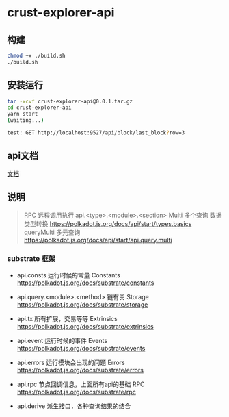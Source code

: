 # crust-explorer-api

## 构建

```bash
chmod +x ./build.sh
./build.sh
```

## 安装运行

```bash
tar -xcvf crust-explorer-api@0.0.1.tar.gz
cd crust-explorer-api
yarn start
(waiting...)

test: GET http://localhost:9527/api/block/last_block?row=3

```

## api文档
[文档](./doc/api.md)

## 说明

> RPC 远程调用执行
> api.\<type\>.\<module\>.\<section\>
> Multi 多个查询
> 数据类型转换 https://polkadot.js.org/docs/api/start/types.basics 
> queryMulti 多元查询 https://polkadot.js.org/docs/api/start/api.query.multi

### substrate 框架

- api.consts 运行时候的常量 Constants https://polkadot.js.org/docs/substrate/constants
- api.query.\<module\>.\<method\> 链有关 Storage https://polkadot.js.org/docs/substrate/storage
- api.tx 所有扩展，交易等等 Extrinsics https://polkadot.js.org/docs/substrate/extrinsics
- api.event 运行时候的事件 Events  https://polkadot.js.org/docs/substrate/events
- api.errors 运行模块会出现的问题 Errors https://polkadot.js.org/docs/substrate/errors
- api.rpc 节点回调信息，上面所有api的基础  RPC https://polkadot.js.org/docs/substrate/rpc

- api.derive 派生接口，各种查询结果的结合